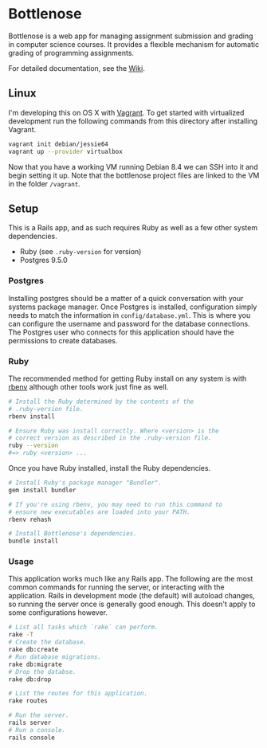 # Bottlenose

Bottlenose is a web app for managing assignment submission and grading in computer science courses. It provides a flexible mechanism for automatic grading of programming assignments.

For detailed documentation, see the [Wiki](https://github.com/NatTuck/bottlenose/wiki).

## Linux

I'm developing this on OS X with [Vagrant](https://www.vagrantup.com). To get
started with virtualized development run the following commands from this
directory after installing Vagrant.

```sh
vagrant init debian/jessie64
vagrant up --provider virtualbox
```

Now that you have a working VM running Debian 8.4 we can SSH into it and begin
setting it up. Note that the bottlenose project files are linked to the VM in
the folder `/vagrant`.

## Setup

This is a Rails app, and as such requires Ruby as well as a few other system dependencies.

- Ruby (see `.ruby-version` for version)
- Postgres 9.5.0

### Postgres

Installing postgres should be a matter of a quick conversation with your systems package manager. Once Postgres is installed, configuration simply needs to match the information in `config/database.yml`. This is where you can configure the username and password for the database connections. The Postgres user who connects for this application should have the permissions to create databases.

### Ruby

The recommended method for getting Ruby install on any system is with [rbenv](https://github.com/rbenv/rbenv) although other tools work just fine as well.

```sh
# Install the Ruby determined by the contents of the
# .ruby-version file.
rbenv install

# Ensure Ruby was install correctly. Where <version> is the
# correct version as described in the .ruby-version file.
ruby --version
#=> ruby <version> ...
```

Once you have Ruby installed, install the Ruby dependencies.

```sh
# Install Ruby's package manager "Bundler".
gem install bundler

# If you're using rbenv, you may need to run this command to
# ensure new executables are loaded into your PATH.
rbenv rehash

# Install Bottlenose's dependencies.
bundle install
```

### Usage

This application works much like any Rails app. The following are the most common commands for running the server, or interacting with the application. Rails in development mode (the default) will autoload changes, so running the server once is generally good enough. This doesn't apply to some configurations however.

```sh
# List all tasks which `rake` can perform.
rake -T
# Create the database.
rake db:create
# Run database migrations.
rake db:migrate
# Drop the databse.
rake db:drop

# List the routes for this application.
rake routes

# Run the server.
rails server
# Run a console.
rails console
```
